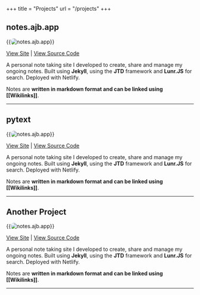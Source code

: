 +++
title = "Projects"
url = "/projects"
+++

## notes.ajb.app

{{<image src="/img/project-images/notesapp.png" alt="notes.ajb.app" position="center" style="border-radius: 8px;">}}

[View Site](https://notes.ajb.app) | [View Source Code](https://github.com/andybyers21/notes.ajb.app)

A personal note taking site I developed to create, share and manage my ongoing notes. Built using **Jekyll**, using the **JTD** framework and **Lunr.JS** for search. Deployed with Netlify.

Notes are **written in markdown format and can be linked using [[Wikilinks]]**.

---

## pytext

{{<image src="/img/project-images/pytext-img.png" alt="notes.ajb.app" position="center" style="border-radius: 8px;">}}

[View Site](https://notes.ajb.app) | [View Source Code](https://github.com/andybyers21/notes.ajb.app)

A personal note taking site I developed to create, share and manage my ongoing notes. Built using **Jekyll**, using the **JTD** framework and **Lunr.JS** for search. Deployed with Netlify.

Notes are **written in markdown format and can be linked using [[Wikilinks]]**.

---

## Another Project

{{<image src="/img/project-images/blog-page.png" alt="notes.ajb.app" position="center" style="border-radius: 8px;">}}

[View Site](https://notes.ajb.app) | [View Source Code](https://github.com/andybyers21/notes.ajb.app)

A personal note taking site I developed to create, share and manage my ongoing notes. Built using **Jekyll**, using the **JTD** framework and **Lunr.JS** for search. Deployed with Netlify.

Notes are **written in markdown format and can be linked using [[Wikilinks]]**.

---
